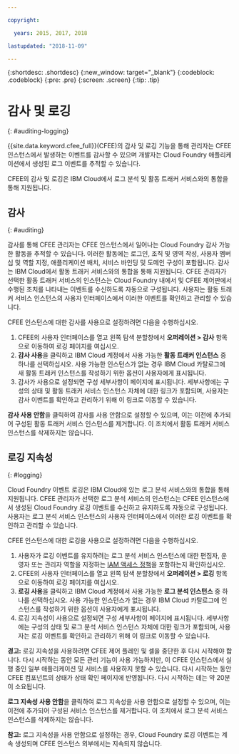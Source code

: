 ```yaml
---

copyright:

  years: 2015, 2017, 2018

lastupdated: "2018-11-09"

---
```


{:shortdesc: .shortdesc}
{:new_window: target="_blank"}
{:codeblock: .codeblock}
{:pre: .pre}
{:screen: .screen}
{:tip: .tip}

# 감사 및 로깅
{: #auditing-logging}

{{site.data.keyword.cfee_full}}(CFEE)의 감사 및 로깅 기능을 통해 관리자는 CFEE 인스턴스에서 발생하는 이벤트를 감사할 수 있으며 개발자는 Cloud Foundry 애플리케이션에서 생성된 로그 이벤트를 추적할 수 있습니다.

CFEE의 감사 및 로깅은 IBM Cloud에서 로그 분석 및 활동 트래커 서비스와의 통합을 통해 지원됩니다.

## 감사
{: #auditing}

감사를 통해 CFEE 관리자는 CFEE 인스턴스에서 일어나는 Cloud Foundry 감사 가능한 활동을 추적할 수 있습니다.  이러한 활동에는 로그인, 조직 및 영역 작성, 사용자 멤버십 및 역할 지정, 애플리케이션 배치, 서비스 바인딩 및 도메인 구성이 포함됩니다. 감사는 IBM Cloud에서 활동 트래커 서비스와의 통합을 통해 지원됩니다. CFEE 관리자가 선택한 활동 트래커 서비스의 인스턴스는 Cloud Foundry 내에서 및 CFEE 제어판에서 수행된 조치를 나타내는 이벤트를 수신하도록 자동으로 구성됩니다.  사용자는 활동 트래커 서비스 인스턴스의 사용자 인터페이스에서 이러한 이벤트를 확인하고 관리할 수 있습니다.

CFEE 인스턴스에 대한 감사를 사용으로 설정하려면 다음을 수행하십시오.

1. CFEE의 사용자 인터페이스를 열고 왼쪽 탐색 분할창에서 **오퍼레이션 > 감사** 항목으로 이동하여 로깅 페이지를 여십시오.
2. **감사 사용**을 클릭하고 IBM Cloud 계정에서 사용 가능한 **활동 트래커 인스턴스** 중 하나를 선택하십시오.  사용 가능한 인스턴스가 없는 경우 IBM Cloud 카탈로그에 새 활동 트래커 인스턴스를 작성하기 위한 옵션이 사용자에게 표시됩니다.
3.  감사가 사용으로 설정되면 구성 세부사항이 페이지에 표시됩니다. 세부사항에는 구성의 상태 및 활동 트래커 서비스 인스턴스 자체에 대한 링크가 포함되며, 사용자는 감사 이벤트를 확인하고 관리하기 위해 이 링크로 이동할 수 있습니다.

**감사 사용 안함**을 클릭하여 감사를 사용 안함으로 설정할 수 있으며, 이는 이전에 추가되어 구성된 활동 트래커 서비스 인스턴스를 제거합니다. 이 조치에서 활동 트래커 서비스 인스턴스를 삭제하지는 않습니다.

## 로깅 지속성
{: #logging}

Cloud Foundry 이벤트 로깅은 IBM Cloud에 있는 로그 분석 서비스와의 통합을 통해 지원됩니다. CFEE 관리자가 선택한 로그 분석 서비스의 인스턴스는 CFEE 인스턴스에서 생성된 Cloud Foundry 로깅 이벤트를 수신하고 유지하도록 자동으로 구성됩니다.  사용자는 로그 분석 서비스 인스턴스의 사용자 인터페이스에서 이러한 로깅 이벤트를 확인하고 관리할 수 있습니다.

CFEE 인스턴스에 대한 로깅을 사용으로 설정하려면 다음을 수행하십시오.

1. 사용자가 로깅 이벤트를 유지하려는 로그 분석 서비스 인스턴스에 대한 편집자, 운영자 또는 관리자 역할을 지정하는 [IAM 액세스 정책](https://console.bluemix.net/iam/#/users)을 포함하는지 확인하십시오.
2. CFEE의 사용자 인터페이스를 열고 왼쪽 탐색 분할창에서 **오퍼레이션 > 로깅** 항목으로 이동하여 로깅 페이지를 여십시오.
3. **로깅 사용**을 클릭하고 IBM Cloud 계정에서 사용 가능한 **로그 분석 인스턴스** 중 하나를 선택하십시오.  사용 가능한 인스턴스가 없는 경우 IBM Cloud 카탈로그에 인스턴스를 작성하기 위한 옵션이 사용자에게 표시됩니다.
4. 로깅 지속성이 사용으로 설정되면 구성 세부사항이 페이지에 표시됩니다. 세부사항에는 구성의 상태 및 로그 분석 서비스 인스턴스 자체에 대한 링크가 포함되며, 사용자는 로깅 이벤트를 확인하고 관리하기 위해 이 링크로 이동할 수 있습니다.

**경고:** 로깅 지속성을 사용하려면 CFEE 제어 플레인 및 셀을 중단한 후 다시 시작해야 합니다.  다시 시작하는 동안 모든 관리 기능이 사용 가능하지만, 이 CFEE 인스턴스에서 실행 중인 일부 애플리케이션 및 서비스를 사용하지 못할 수 있습니다.  다시 시작하는 동안 CFEE 컴포넌트의 상태가 상태 확인 페이지에 반영됩니다.  다시 시작하는 데는 약 20분이 소요됩니다.

**로그 지속성 사용 안함**을 클릭하여 로그 지속성을 사용 안함으로 설정할 수 있으며, 이는 이전에 추가되어 구성된 서비스 인스턴스를 제거합니다. 이 조치에서 로그 분석 서비스 인스턴스를 삭제하지는 않습니다.

**참고:** 로그 지속성을 사용 안함으로 설정하는 경우, Cloud Foundry 로깅 이벤트는 계속 생성되며 CFEE 인스턴스 외부에서는 지속되지 않습니다.
